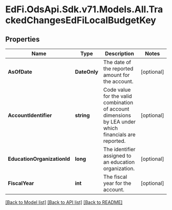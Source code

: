 # EdFi.OdsApi.Sdk.v71.Models.All.TrackedChangesEdFiLocalBudgetKey

## Properties

Name | Type | Description | Notes
------------ | ------------- | ------------- | -------------
**AsOfDate** | **DateOnly** | The date of the reported amount for the account. | [optional] 
**AccountIdentifier** | **string** | Code value for the valid combination of account dimensions by LEA under which financials are reported. | [optional] 
**EducationOrganizationId** | **long** | The identifier assigned to an education organization. | [optional] 
**FiscalYear** | **int** | The fiscal year for the account. | [optional] 

[[Back to Model list]](../README.md#documentation-for-models) [[Back to API list]](../README.md#documentation-for-api-endpoints) [[Back to README]](../README.md)

